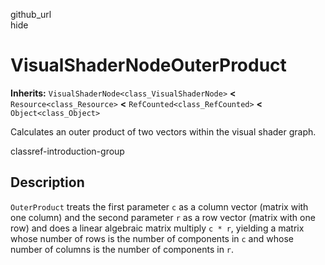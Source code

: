 github\_url  
hide

# VisualShaderNodeOuterProduct

**Inherits:** `VisualShaderNode<class_VisualShaderNode>` **&lt;**
`Resource<class_Resource>` **&lt;** `RefCounted<class_RefCounted>`
**&lt;** `Object<class_Object>`

Calculates an outer product of two vectors within the visual shader
graph.

classref-introduction-group

## Description

`OuterProduct` treats the first parameter `c` as a column vector (matrix
with one column) and the second parameter `r` as a row vector (matrix
with one row) and does a linear algebraic matrix multiply `c * r`,
yielding a matrix whose number of rows is the number of components in
`c` and whose number of columns is the number of components in `r`.
